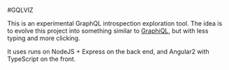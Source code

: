 #GQLVIZ

This is an experimental GraphQL introspection exploration tool. The idea is to evolve this project into something similar to [GraphiQL](https://github.com/graphql/graphiql), but with less typing and more clicking.

It uses runs on NodeJS + Express on the back end, and Angular2 with TypeScript on the front.